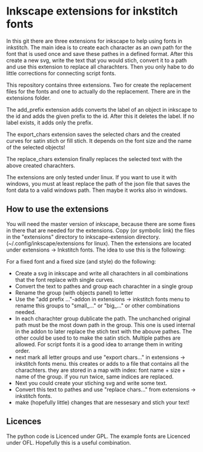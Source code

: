 # Inkscape extensions for inkstitch fonts

In this git there are three extensions for inkscape to help using fonts in inkstitch. The main idea
is to create each character as an own path for the font that is used once and save these pathes in
a defined format. After this create a new svg, write the text that you would stich, convert it to a
path and use this extension to replace all charachters. Then you only habe to do little corrections
for connecting script fonts.

This repository contains three extensions. Two for create the replacement files for the fonts and one
to actually do the replacement. There are in the extensions folder.

The add_prefix extension adds converts the label of an object in inkscape to the id and adds the given prefix
to the id. After this it deletes the label. If no label exists, it adds only the prefix.

The export_chars extension saves the selected chars and the created curves for satin stich or fill stich.
It depends on the font size and the name of the selected objects! 

The replace_chars extension finally replaces the selected text with the above created charachters.

The extensions are only tested under linux. If you want to use it with windows, you must at least replace the path
of the json file that saves the font data to a valid windows path. Then maybe it works also in windows.

## How to use the extensions

You will need the master version of inkscape, because there are some fixes in there that are needed
for the extensions. Copy (or symbolic link) the files in the "extensions" directory to inkscape-extension
directory. (~/.config/inkscape/extensions for linux). Then the extensions are located under extensions -> Inkstitch fonts.
The idea to use this is the following:

For a fixed font and a fixed size (and style) do the following:

- Create a svg in inkscape and write all charachters in all combinations that the font replace with single curves.
- Convert the text to pathes and group each charachter in a single group
- Rename the group (with objects panel) to letter
- Use the "add prefix ..."-addon in extensions -> inkstitch fonts menu to rename this groups to "small_..." or
"big_..." or other combinations needed.
- In each charachter group dublicate the path. The unchanched original path must be the most down path in the group.
This one is used internal in the addon to later replace the stich text with the abouve pathes. The other could
be used to to make the satin stich. Multiple pathes are allowed. For script fonts it is a good idea to
arrange them in writing order.
- next mark all letter groups and use "export chars..." in extensions -> inkstitch fonts menu. this creates or adds to
a file that contains all the charachters. they are stored in a map with index: font name + size + name of the group.
if you run twice, same indices are replaced.
- Next you could create your stiching svg and write some text.
- Convert this text to pathes and use "replace chars..." from extensions -> inkstitch fonts.
- make (hopefully little) changes that are nessesary and stich your text!

## Licences

The python code is Licenced under GPL. The example fonts are Licenced under OFL. Hopefully this is
a useful combination.
